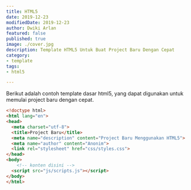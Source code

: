 ```yaml
---
title: HTML5
date: 2019-12-23
modifiedDate: 2019-12-23
author: Dwiki Arlan
featured: false
published: true
image: ./cover.jpg
description: Template HTML5 Untuk Buat Project Baru Dengan Cepat
category:
- template
tags:
- html5

---
```


Berikut adalah contoh template dasar html5, yang dapat digunakan untuk memulai project baru dengan cepat.

```html
<!doctype html>
<html lang="en">
<head>
  <meta charset="utf-8">
  <title>Project Baru</title>
  <meta name="description" content="Project Baru Menggunakan HTML5">
  <meta name="author" content="Anonim">
  <link rel="stylesheet" href="css/styles.css">
</head>
<body>
    <!-- konten disini -->
  <script src="js/scripts.js"></script>
</body>
</html>
```
